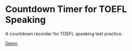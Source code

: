 # Countdown Timer for TOEFL Speaking

A countdown recorder for TOEFL speaking test practice.

[Demo](https://seanwu1105.github.io/countdown-timer)
